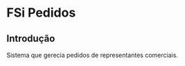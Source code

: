 FSi Pedidos
=======================

Introdução
------------
Sistema que gerecia pedidos de representantes comerciais.

